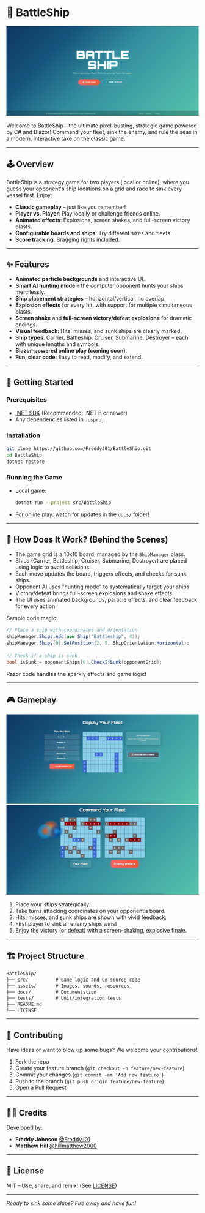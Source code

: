 # 🚢 BattleShip

![Screenshot](assets/screenshots/Cover-Image-Zoomed-Out.png)

Welcome to BattleShip—the ultimate pixel-busting, strategic game powered by C# and Blazor! Command your fleet, sink the enemy, and rule the seas in a modern, interactive take on the classic game.

---

## 🕹️ Overview

BattleShip is a strategy game for two players (local or online), where you guess your opponent's ship locations on a grid and race to sink every vessel first. Enjoy:

- **Classic gameplay** – just like you remember!
- **Player vs. Player**: Play locally or challenge friends online.
- **Animated effects**: Explosions, screen shakes, and full-screen victory blasts.
- **Configurable boards and ships**: Try different sizes and fleets.
- **Score tracking**: Bragging rights included.

---

## ✨ Features

- **Animated particle backgrounds** and interactive UI.
- **Smart AI hunting mode** – the computer opponent hunts your ships mercilessly.
- **Ship placement strategies** – horizontal/vertical, no overlap.
- **Explosion effects** for every hit, with support for multiple simultaneous blasts.
- **Screen shake** and **full-screen victory/defeat explosions** for dramatic endings.
- **Visual feedback**: Hits, misses, and sunk ships are clearly marked.
- **Ship types**: Carrier, Battleship, Cruiser, Submarine, Destroyer – each with unique lengths and symbols.
- **Blazor-powered online play (coming soon)**.
- **Fun, clear code**: Easy to read, modify, and extend.

---

## 🚀 Getting Started

### Prerequisites

- [.NET SDK](https://dotnet.microsoft.com/download) (Recommended: .NET 8 or newer)
- Any dependencies listed in `.csproj`

### Installation

```bash
git clone https://github.com/FreddyJ01/BattleShip.git
cd BattleShip
dotnet restore
```

### Running the Game

- Local game:
  ```bash
  dotnet run --project src/BattleShip
  ```
- For online play: watch for updates in the `docs/` folder!

---

## 🧠 How Does It Work? (Behind the Scenes)

- The game grid is a 10x10 board, managed by the `ShipManager` class.
- Ships (Carrier, Battleship, Cruiser, Submarine, Destroyer) are placed using logic to avoid collisions.
- Each move updates the board, triggers effects, and checks for sunk ships.
- Opponent AI uses "hunting mode" to systematically target your ships.
- Victory/defeat brings full-screen explosions and shake effects.
- The UI uses animated backgrounds, particle effects, and clear feedback for every action.

Sample code magic:
```csharp
// Place a ship with coordinates and orientation
shipManager.Ships.Add(new Ship("Battleship", 4));
shipManager.Ships[0].SetPosition(2, 5, ShipOrientation.Horizontal);

// Check if a ship is sunk
bool isSunk = opponentShips[0].CheckIfSunk(opponentGrid);
```
Razor code handles the sparkly effects and game logic!

---

## 🎮 Gameplay

![Screenshot](assets/screenshots/Ship-Placement.png)
![Screenshot](assets/screenshots/Ship-Explosion.png)

1. Place your ships strategically.
2. Take turns attacking coordinates on your opponent’s board.
3. Hits, misses, and sunk ships are shown with vivid feedback.
4. First player to sink all enemy ships wins!
5. Enjoy the victory (or defeat) with a screen-shaking, explosive finale.

---

## 🏗️ Project Structure

```
BattleShip/
├── src/          # Game logic and C# source code
├── assets/       # Images, sounds, resources
├── docs/         # Documentation
├── tests/        # Unit/integration tests
├── README.md
└── LICENSE
```

---

## 🤝 Contributing

Have ideas or want to blow up some bugs? We welcome your contributions!

1. Fork the repo
2. Create your feature branch (`git checkout -b feature/new-feature`)
3. Commit your changes (`git commit -am 'Add new feature'`)
4. Push to the branch (`git push origin feature/new-feature`)
5. Open a Pull Request

---

## 🧑‍💻 Credits

Developed by:

- **Freddy Johnson** [@FreddyJ01](https://github.com/FreddyJ01)  
- **Matthew Hill** [@hillmatthew2000](https://github.com/hillmatthew2000)

---

## 📄 License

MIT – Use, share, and remix! (See [LICENSE](LICENSE))

---

*Ready to sink some ships? Fire away and have fun!*
